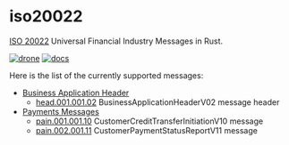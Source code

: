 # iso20022

[ISO 20022] Universal Financial Industry Messages in Rust.

[![drone]](https://cloud.drone.io/keithnoguchi/iso20022-rs)
[![docs]](https://docs.rs/crate/iso20022/)

[drone]: https://cloud.drone.io/api/badges/keithnoguchi/iso20022-rs/status.svg
[docs]: https://docs.rs/iso20022/badge.svg

Here is the list of the currently supported messages:

- [Business Application Header]
  - [head.001.001.02] BusinessApplicationHeaderV02 message header
- [Payments Messages]
  - [pain.001.001.10] CustomerCreditTransferInitiationV10 message
  - [pain.002.001.11] CustomerPaymentStatusReportV11 message

[iso 20022]: https://www.iso20022.org/
[business application header]: https://www.iso20022.org/bah.page
[payments messages]: https://www.iso20022.org/payments_messages.page
[head.001.001.02]: proto/head.001.001.02.proto
[pain.001.001.10]: proto/pain.001.001.10.proto
[pain.002.001.11]: proto/pain.002.001.11.proto
